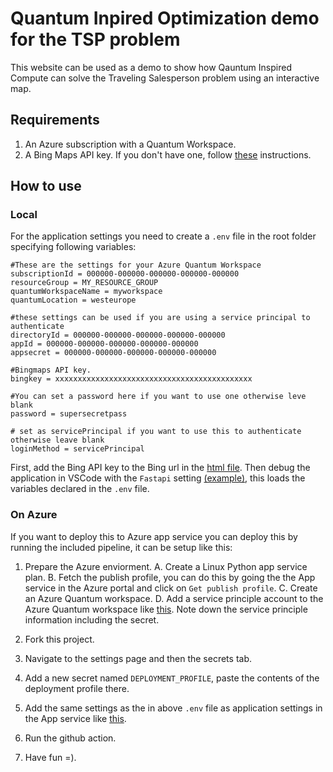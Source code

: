 # Quantum Inpired Optimization demo for the TSP problem

This website can be used as a demo to show how Qauntum Inspired Compute can solve the Traveling Salesperson problem using an interactive map.

## Requirements
1. An Azure subscription with a Quantum Workspace. 
2. A Bing Maps API key. If you don't have one, follow [these](https://docs.microsoft.com/en-us/bingmaps/getting-started/bing-maps-dev-center-help/getting-a-bing-maps-key) instructions.


## How to use

### Local

For the application settings you need to create a `.env` file in the root folder specifying following variables:

```
#These are the settings for your Azure Quantum Workspace
subscriptionId = 000000-000000-000000-000000-000000
resourceGroup = MY_RESOURCE_GROUP
quantumWorkspaceName = myworkspace
quantumLocation = westeurope

#these settings can be used if you are using a service principal to authenticate
directoryId = 000000-000000-000000-000000-000000
appId = 000000-000000-000000-000000-000000
appsecret = 000000-000000-000000-000000-000000

#Bingmaps API key.
bingkey = xxxxxxxxxxxxxxxxxxxxxxxxxxxxxxxxxxxxxxxxxxxx

#You can set a password here if you want to use one otherwise leve blank
password = supersecretpass

# set as servicePrincipal if you want to use this to authenticate otherwise leave blank
loginMethod = servicePrincipal
```

First, add the Bing API key to the Bing url in the [html file](./public/index.html). Then debug the application in VSCode with the `Fastapi` setting [(example)](https://fastapi.tiangolo.com/tutorial/first-steps/), this loads the variables declared in the `.env` file.

### On Azure

If you want to deploy this to Azure app service you can deploy this by running the included pipeline, it can be setup like this:

1. Prepare the Azure enviorment.
    A. Create a Linux Python app service plan.
    B. Fetch the publish profile, you can do this by going the the App service in the Azure portal and click on `Get publish profile`.
    C. Create an Azure Quantum workspace.
    D. Add a service principle account to the Azure Quantum workspace like [this](https://docs.microsoft.com/en-us/azure/quantum/optimization-authenticate-service-principal). Note down the service principle information including the secret.


2. Fork this project.
3. Navigate to the settings page and then the secrets tab.
4. Add a new secret named `DEPLOYMENT_PROFILE`, paste the contents of the deployment profile there. 
5. Add the same settings as the in above `.env` file as application settings in the App service like [this](https://docs.microsoft.com/nl-nl/azure/app-service/configure-common).
6. Run the github action.
7. Have fun =).
